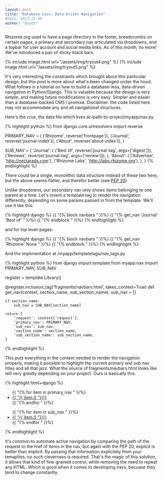```yaml
---
layout: post
title: "Database-Less, Data-Driven Navigation"
#date: 2013-11-08
author: "Scott"
---
```


Rhizome.org used to have a page directory in the footer, breadcrumbs on certain pages, a primary and secondary nav articulated via dropdowns, and a topbar for user account and social media links. As of this month, no more! We've introduced a pair of sticky black bars. 

{% include image.html url="/assets/img/tryout4.png" %}
{% include image.html url="/assets/img/tryout5.png" %}

It's very interesting the constraints which brought about this particular design, but this post is more about what's been changed under the hood. What follows is a tutorial on how to build a database-less, data-driven navigation in Python/Django. This is valuable because the design is very simple, and making future modifications is very easy. Simpler and easier than a database-backed CMS I promise. Disclaimer: the code listed here may not accommodate any and all navigational structures.

Here's the crux, the data file which lives at /path-to-project/myapp/nav.py.

{% highlight python %}
from django.core.urlresolvers import reverse

PRIMARY_NAV = (
    ('Rhizome', reverse('frontpage')),
    ('Journal', reverse('journal-index')),
    ('About', reverse('about-index')),
)

SUB_NAV = {
    'Journal': (
        ('Best of', reverse('journal-tag', args=['digest'])),
        ('Reviews', reverse('journal-tag', args=['review'])),
    ),
    'About': (
        ('Advertise', 'http://nectarads.com'),
        ('Rhizome Labs', 'http://labs.rhizome.org'),
    ),
}
{% endhighlight %}

There could be a single, monolithic data structure instead of these two here, but the above seems flatter, and therefor better (see [PEP 20](http://www.python.org/dev/peps/pep-0020/)).

Unlike dropdowns, our secondary nav only shows items belonging to one parent at a time. Let's invent a template tag to render the navigation differently, depending on some params passed in from the template. We'll use it like this:

{% highlight django %}
{{ "{% block navbars " }}%}
    {{ "{% get_nav 'Journal' 'Best of' " }}%}
{{ "{% endblock " }}%}
{% endhighlight %}

and for top level-pages:

{% highlight django %}
{{ "{% block navbars " }}%}
    {{ "{% get_nav 'Rhizome' None " }}%}
{{ "{% endblock " }}%}
{% endhighlight %}

And the implimentation at /myapp/templatetags/nav_tags.py

{% highlight python %}
from django import template
from myapp.nav import PRIMARY_NAV, SUB_NAV

register = template.Library()

@register.inclusion_tag('fragments/navbars.html', takes_context=True)
def get_nav(context, section_name, sub_section_name):
    sub_nav = []

    if section_name:
        sub_nav = SUB_NAV[section_name]

    return {
        'request': context['request'],
        'primary_nav': PRIMARY_NAV,
        'sub_nav': sub_nav,
        'section_name': section_name,
        'sub_section_name': sub_section_name,
    }
{% endhighlight %}

<!--more-->
This puts everything in the context needed to render the navigation properly, making it possible to highlight the current primary and sub nav titles and all that jazz. What the source of fragments/navbars.html looks like will very greatly depending on your project. Ours is basically this: 

{% highlight html+django %}
<div id="header" class="navbar">
    <ul>
        {{ "{% for item in primary_nav " }}%}
            <li><a {{ "{% if item.0 == section_name " }}%}class="active"{{ "{% endif " }}%} href="{{ "{{ item.1 " }}}}">{{ "{{ item.0 "}}}}</a></li>
        {{ "{% endfor " }}%}
    </ul>
</div>

<div id="footer" class="navbar">
    <ul>
        {{ "{% for item in sub_nav " }}%}
            <li><a {{ "{% if item.0 == sub_section_name " }}%}class="active"{{ "{% endif " }}%} href="{{ "{{ item.1 "}}}}">{{ "{{ item.0 "}}}}</a></li>
        {{ "{% endfor " }}%}
    </ul>
</div>
{% endhighlight %}

It's common to automate active navigation by comparing the path of the request to the href of items in the nav, but again with the PEP 20, explicit is better than implicit. By passing that information explicitely from your temapltes, no such cleverness is required. That's the magic of this solution, it allows that kind of fine-grained control, while removing the need to repeat any HTML. Which is good when it comes to developing navs, becuase they tend to change constantly.